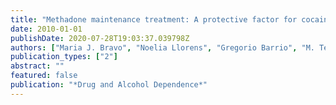 ```yaml
---
title: "Methadone maintenance treatment: A protective factor for cocaine injection in a street-recruited cohort of heroin users"
date: 2010-01-01
publishDate: 2020-07-28T19:03:37.039798Z
authors: ["Maria J. Bravo", "Noelia Llorens", "Gregorio Barrio", "M. Teresa Brugal", "Sara Santos", "Luis Sordo", "Luis de la Fuente", "Itinere Project Grp"]
publication_types: ["2"]
abstract: ""
featured: false
publication: "*Drug and Alcohol Dependence*"
---
```


